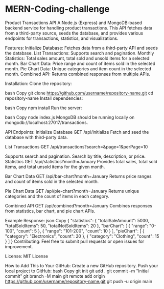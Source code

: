 # MERN-Coding-challenge

Product Transactions API
A Node.js (Express) and MongoDB-based backend service for handling product transactions. This API fetches data from a third-party source, seeds the database, and provides various endpoints for transactions, statistics, and visualizations.

Features:
Initialize Database: Fetches data from a third-party API and seeds the database.
List Transactions: Supports search and pagination.
Monthly Statistics: Total sales amount, total sold and unsold items for a selected month.
Bar Chart Data: Price range and count of items sold in the selected month.
Pie Chart Data: Unique categories and item count in the selected month.
Combined API: Returns combined responses from multiple APIs.

Installation:
Clone the repository:

bash
Copy
git clone https://github.com/username/repository-name.git
cd repository-name
Install dependencies:

bash
Copy
npm install
Run the server:

bash
Copy
node index.js
MongoDB should be running locally on mongodb://localhost:27017/transactions.

API Endpoints:
Initialize Database
GET /api/initialize
Fetch and seed the database with third-party data.

List Transactions
GET /api/transactions?search=&page=1&perPage=10

Supports search and pagination.
Search by title, description, or price.
Statistics
GET /api/statistics?month=January
Provides total sales, total sold items, and total unsold items for the given month.

Bar Chart Data
GET /api/bar-chart?month=January
Returns price ranges and count of items sold in the selected month.

Pie Chart Data
GET /api/pie-chart?month=January
Returns unique categories and the count of items in each category.

Combined API
GET /api/combined?month=January
Combines responses from statistics, bar chart, and pie chart APIs.

Example Response:
json
Copy
{
  "statistics": {
    "totalSaleAmount": 5000,
    "totalSoldItems": 50,
    "totalNotSoldItems": 20
  },
  "barChart": [
    { "range": "0-100", "count": 5 },
    { "range": "101-200", "count": 10 }
  ],
  "pieChart": [
    { "category": "Electronics", "count": 20 },
    { "category": "Clothing", "count": 15 }
  ]
}
Contributing:
Feel free to submit pull requests or open issues for improvement.

License:
MIT License

How to Add This to Your GitHub:
Create a new GitHub repository.
Push your local project to GitHub:
bash
Copy
git init
git add .
git commit -m "Initial commit"
git branch -M main
git remote add origin https://github.com/username/repository-name.git
git push -u origin main
